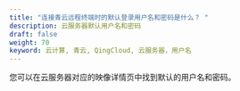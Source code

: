 ```yaml
---
title: "连接青云远程终端时的默认登录用户名和密码是什么？ "
description: 云服务器默认用户名和密码
draft: false
weight: 70
keyword: 云计算, 青云, QingCloud, 云服务器，用户名
---
```


您可以在云服务器对应的映像详情页中找到默认的用户名和密码。
